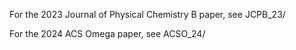 For the 2023 Journal of Physical Chemistry B paper, see JCPB_23/

For the 2024 ACS Omega paper, see ACSO_24/

